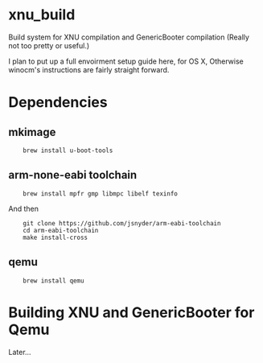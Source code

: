 xnu_build
=========

Build system for XNU compilation and GenericBooter compilation (Really not too pretty or useful.)

I plan to put up a full envoirment setup guide here, for OS X, Otherwise winocm's instructions are fairly straight forward.

Dependencies
==========
## mkimage

		brew install u-boot-tools
## arm-none-eabi toolchain

		brew install mpfr gmp libmpc libelf texinfo
And then

		git clone https://github.com/jsnyder/arm-eabi-toolchain
		cd arm-eabi-toolchain
		make install-cross
## qemu

		brew install qemu

Building XNU and GenericBooter for Qemu
===============================
Later...
